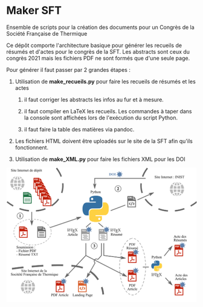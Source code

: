 # Maker SFT

Ensemble de scripts pour la création des documents pour un Congrès de la Société Française de Thermique

Ce dépôt comporte l'architecture basique pour générer les recueils de résumés et d'actes pour le congrès de la SFT. Les abstracts sont ceux du congrès 2021 mais les fichiers PDF ne sont formés que d'une seule page. 

Pour générer il faut passer par 2 grandes étapes :

1. Utilisation de **make_recueils.py**  pour faire les recueils de résumés et les actes 
   
   1. il faut corriger les abstracts les infos au fur et à mesure.
   
   2. il faut compiler en LaTeX les recueils. Les commandes à taper dans la console sont affichées lors de l'exécution du script Python.
   
   3. il faut faire la table des matières via pandoc.

2. Les fichiers HTML doivent être uploadés sur le site de la SFT afin qu'ils fonctionnent.

3. Utilisation de **make_XML.py** pour faire les fichiers XML pour les DOI

![](Diagram.png)
